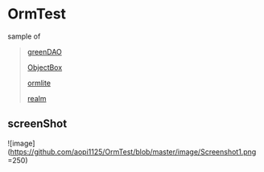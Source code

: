 # OrmTest
sample of 
> [greenDAO](http://greenrobot.org/greendao/)
> 
> [ObjectBox](http://objectbox.io/documentation/introduction/)
> 
> [ormlite](http://ormlite.com/)
> 
> [realm](https://realm.io/)

## screenShot 
![image](https://github.com/aopi1125/OrmTest/blob/master/image/Screenshot1.png =250)
